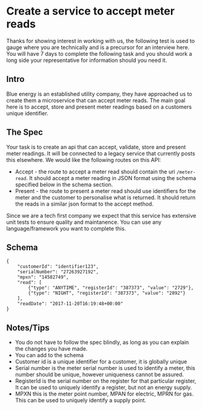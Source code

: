 Create a service to accept meter reads
======================================

Thanks for showing interest in working with us, the following test is used to gauge where you are technically and is a precursor for an interview here. You will have 7 days to complete the following task and you should work a long side your representative for information should you need it. 

## Intro

Blue energy is an established utility company, they have approached us to create them a microservice that can accept meter reads. The main goal here is to accept, store and present meter readings based on a customers unique identifier.

## The Spec

Your task is to create an api that can accept, validate, store and present meter readings. It will be connected to a legacy service that currently posts this elsewhere. We would like the following routes on this API:

* Accept - the route to accept a meter read should contain the uri `/meter-read`. It should accept a meter reading in JSON format using the schema specified below in the schema section.
* Present - the route to present a meter read should use identifiers for the meter and the customer to personalise what is returned. It should return the reads in a similar json format to the accept method. 

Since we are a tech first company we expect that this service has extensive unit tests to ensure quality and maintanence. You can use any language/framework you want to complete this.

## Schema

    {
        "customerId": "identifier123",
        "serialNumber": "27263927192",
        "mpxn": "14582749",
        "read": [
            {"type": "ANYTIME", "registerId": "387373", "value": "2729"},
            {"type": "NIGHT", "registerId": "387373", "value": "2892"}
        ],
        "readDate": "2017-11-20T16:19:48+00:00"
    }

## Notes/Tips

* You do not have to follow the spec blindly, as long as you can explain the changes you have made.
* You can add to the schema
* Customer id is a unique identifier for a customer, it is globally unique 
* Serial number is the meter serial number is used to identify a meter, this number should be unique, however uniqueness cannot be assured.
* RegisterId is the serial number on the register for that particular register, It can be used to uniquely identify a register, but not an energy supply.
* MPXN this is the meter point number, MPAN for electric, MPRN for gas. This can be used to uniquely identify a supply point.
